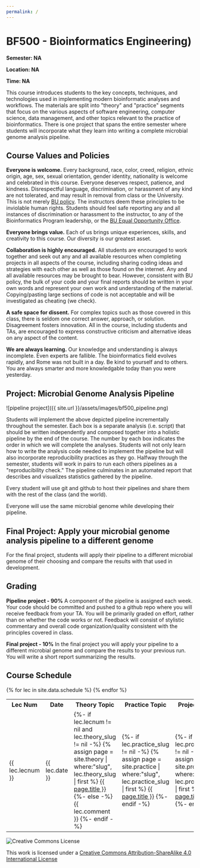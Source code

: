 ```yaml
---
permalink: /
---
```


# BF500 - Bioinformatics Engineering)

**Semester: NA**

**Location: NA**

**Time: NA**

This course introduces students to the key concepts, techniques, and technologies
used in implementing modern bioinformatic analyses and workflows. The materials
are split into "theory" and "practice" segments that focus on the various aspects
of software engineering, computer science, data management, and other topics
relevant to the practice of bioinformatics. There is one project that spans the
entire semester where students will incorporate what they learn into writing a
complete microbial genome analysis pipeline.

## Course Values and Policies

**Everyone is welcome.** Every background, race, color, creed, religion, ethnic
origin, age, sex, sexual orientation, gender identity, nationality is welcome
and celebrated in this course. Everyone deserves respect, patience, and
kindness. Disrespectful language, discrimination, or harassment of any kind are
not tolerated, and may result in removal from class or the University. This is
not merely [BU policy](http://www.bu.edu/policies/policy-category/harassment-discrimination/).
The instructors deem these principles to be inviolable human rights. Students
should feel safe reporting any and all instances of discrimination or
harassment to the instructor, to any of the Bioinformatics Program leadership,
or the [BU Equal Opportunity Office](http://www.bu.edu/eoo/).

**Everyone brings value.** Each of us brings unique experiences, skills, and
creativity to this course. Our diversity is our greatest asset.

**Collaboration is highly encouraged.** All students are encouraged to work
together and seek out any and all available resources when completing projects
in all aspects of the course, including sharing coding ideas and strategies with
each other as well as those found on the internet. Any and all available
resources may be brought to bear. However, consistent with BU policy, the bulk
of your code and your final reports should be written in your own words and
represent your own work and understanding of the material. Copying/pasting large
sections of code is not acceptable and will be investigated as cheating (we check).

**A safe space for dissent.** For complex topics such as those covered in this
class, there is seldom one correct answer, approach, or solution. Disagreement
fosters innovation. All in the course, including students and TAs, are
encouraged to express constructive criticism and alternative ideas on any
aspect of the content.

**We are always learning.** Our knowledge and understanding is always
incomplete. Even experts are fallible. The bioinformatics field evolves
rapidly, and Rome was not built in a day. Be kind to yourself and to others.
You are always smarter and more knowledgable today than you were yesterday.

## Project: Microbial Genome Analysis Pipeline

![pipeline project]({{ site.url }}/assets/images/bf500_pipeline.png)

Students will implement the above depicted pipeline incrementally throughout the
semester. Each box is a separate analysis (i.e. script) that should be written
independently and composed together into a holistic pipeline by the end of the
course. The number by each box indicates the order in which we will complete
the analyses. Students will not only learn how to write the analysis code needed
to implement the pipeline but will also incorporate reproducibility practices as
they go. Halfway through the semester, students will work in pairs to run each
others pipelines as a "reproducibility check." The pipeline culminates in an
automated report that describes and visualizes statistics gathered by the pipeline.

Every student will use git and github to host their pipelines and share them with
the rest of the class (and the world).

Everyone will use the same microbial genome while developing their pipeline.

## Final Project: Apply your microbial genome analysis pipeline to a different genome

For the final project, students will apply their pipeline to a different microbial
genome of their choosing and compare the results with that used in development.

## Grading

**Pipeline project - 90%** A component of the pipeline is assigned each week.
Your code should be committed and pushed to a github repo where you will receive
feedback from your TA. You will be primarily graded on effort, rather than on
whether the code works or not. Feedback will consist of stylistic commentary and
overall code organization/quality consistent with the principles covered in class.

**Final project - 10%** In the final project you will apply your pipeline to a
different microbial genome and compare the results to your previous run. You will
write a short report summarizing the results.

## Course Schedule

<table>
  <tr>
    <th>Lec Num</th>
    <th>Date</th>
    <th>Theory Topic</th>
    <th>Practice Topic</th>
    <th>Project Topic</th>
  </tr>
{% for lec in site.data.schedule %}
  <tr>
    <td>{{ lec.lecnum }}</td>
    <td>{{ lec.date }}</td>
    <td>
      {%- if lec.lecnum != nil and lec.theory_slug != nil -%}
        {% assign page = site.theory | where:"slug", lec.theory_slug | first  %}
        <a href="theory/{{ lec.theory_slug }}.html">{{ page.title }}</a>
      {%- else -%}
        {{ lec.comment }}
      {%- endif -%}
    </td>
    <td>
      {%- if lec.practice_slug != nil -%}
        {% assign page = site.practice | where:"slug", lec.practice_slug | first %}
        <a href="practice/{{ lec.practice_slug }}.html">{{ page.title }}</a>
      {%- endif -%}
    </td>
    <td>
      {%- if lec.project_slug != nil -%}
        {% assign page = site.project | where:"slug", lec.project_slug | first %}
        <a href="project/{{ lec.project_slug }}.html">{{ page.title }}</a>
      {%- endif -%}
    </td>
  </tr>
{% endfor %}
</table>

![Creative Commons License](https://i.creativecommons.org/l/by-sa/4.0/88x31.png)

This work is licensed under a [Creative Commons Attribution-ShareAlike 4.0 International License](http://creativecommons.org/licenses/by-sa/4.0/)
